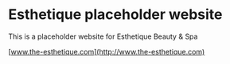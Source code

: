 # Esthetique placeholder website
This is a placeholder website for Esthetique Beauty & Spa

[www.the-esthetique.com](http://www.the-esthetique.com)